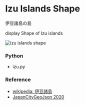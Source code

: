 Izu Islands Shape
===============

伊豆諸島の島

display Shape of Izu islands

![izu islands shape]()

### Python  

- izu.py  

### Reference

- [wikipedia: 伊豆諸島](https://ja.wikipedia.org/wiki/%E4%BC%8A%E8%B1%86%E8%AB%B8%E5%B3%B6)
- [JapanCityGeoJson 2020](https://github.com/niiyz/JapanCityGeoJson)






